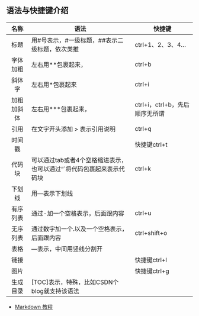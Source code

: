## 语法与快捷键介绍


| 名称 | 语法 | 快捷键 |
| :-: |  -   |  -    |
| 标题 | 用#号表示，#一级标题，##表示二级标题，依次类推 | ctrl+1、2、3、4…|
| 字体加粗 | 左右用**包裹起来，| ctrl+b |
| 斜体字 | 左右用*包裹起来 | ctrl+i |
| 加粗加斜体 | 左右用***包裹起来，| ctrl+i，ctrl+b，先后顺序无所谓 |
| 引用 | 在文字开头添加 > 表示引用说明 | ctrl+q |
| 时间戳 | | 快捷键ctrl+t |
| 代码块 | 可以通过tab或者4个空格缩进表示，也可以通过“`将代码包裹起来表示代码块 | ctrl+k |
| 下划线 |	用—表示下划线 | |
| 有序列表 | 通过-加一个空格表示，后面跟内容 | ctrl+u |
| 无序列表 | 通过数字加一个.以及一个空格表示，后面跟内容 | ctrl+shift+o |
| 表格 | —表示，中间用竖线分割开 | |
| 链接 | | 快捷键ctrl+l |
| 图片 | | 快捷键ctrl+g |
| 生成目录 | [TOC]表示，特殊，比如CSDN个blog就支持该语法 | |


* [Markdown 教程](https://www.runoob.com/markdown/md-tutorial.html)
